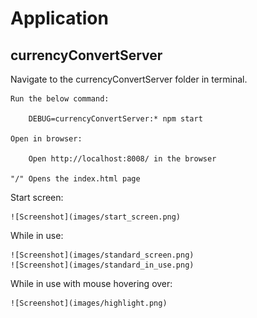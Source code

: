 # Application

## currencyConvertServer

Navigate to the currencyConvertServer folder in terminal.

    Run the below command:
    
        DEBUG=currencyConvertServer:* npm start

    Open in browser:
    
        Open http://localhost:8008/ in the browser

    "/" Opens the index.html page

Start screen:

    ![Screenshot](images/start_screen.png)

While in use:

    ![Screenshot](images/standard_screen.png)
    ![Screenshot](images/standard_in_use.png)

While in use with mouse hovering over:

    ![Screenshot](images/highlight.png)